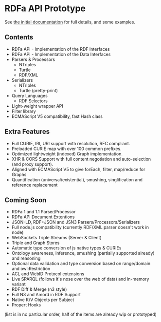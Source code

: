 # RDFa API Prototype #

See [the initial documentation](http://webr3.org/apps/play/api/lib) for full details, and some examples.

## Contents ##

- RDFa API - Implementation of the RDF Interfaces
- RDFa API - Implementation of the Data Interfaces
- Parsers & Processors
  - NTriples
  - Turtle
  - RDF/XML
- Serializers
  - NTriples
  - Turtle (pretty-print)
- Query Languages
  - RDF Selectors
- Light-weight wrapper API
- Filter library
- ECMAScript V5 compatibility, fast Hash class

## Extra Features ##

- Full CURIE, IRI, URI support with resolution, RFC compliant.
- Preloaded CURIE map with over 100 common prefixes.
- Optimized lightweight (indexed) Graph implementation.
- XHR & CORS Support with full content negotiation and auto-selection (and proxy support).
- Aligned with ECMAScript V5 to give forEach, filter, map/reduce for Graphs
- Quantification (universal/existential), smushing, singlification and reference replacement

## Coming Soon ##
- RDFa 1 and 1.1 Parser/Processor
- RDFa API Document Extentions
- JSON-LD, RDF+JSON and JSN3 Parsers/Processors/Serializers
- Full node.js compatibility (currently RDF/XML parser doesn't work in node)
- WebSockets Triple Streams (Server & Client)
- Triple and Graph Stores
- Automatic type conversion of js native types & CURIEs
- Ontology awareness, inference, smushing (partially supported already) and reasoning
- Optional data validation and type conversion based on range/domain and owl:Restriction
- ACL and WebID Protocol extensions
- Live SPARQL (follows it's nose over the web of data) and in-memory variant
- RDF Diff & Merge (n3 style)
- Full N3 and Amord in RDF Support
- Native K/V Objects per Subject
- Propert Hooks

(list is in no particular order, half of the items are already wip or prototyped)
